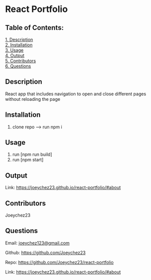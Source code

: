 # React Portfolio

## Table of Contents:

[1. Description](#Description)  
[2. Installation](#Installation)  
[3. Usage](#Usage)  
[4. Output](#Output)  
[5. Contributors](#Contributors)  
[6. Questions](#Questions)

## Description

React app that includes navigation to open and close different pages without reloading the page

## Installation

1. clone repo --> run npm i


## Usage

1. run [npm run build]
2. run [npm start]

## Output

Link: <a href="https://joeychez23.github.io/react-portfolio/#about" target="_blank">https://joeychez23.github.io/react-portfolio/#about</a>

## Contributors

Joeychez23

## Questions

Email: joeychez123@gmail.com

Github: https://github.com/Joeychez23

Repo: https://github.com/Joeychez23/react-portfolio

Link: <a href="https://joeychez23.github.io/react-portfolio/#about" target="_blank">https://joeychez23.github.io/react-portfolio/#about</a>